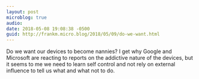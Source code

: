 ```yaml
---
layout: post
microblog: true
audio: 
date: 2018-05-08 19:08:38 -0500
guid: http://frankm.micro.blog/2018/05/09/do-we-want.html
---
```

Do we want our devices to become nannies? I get why Google and Microsoft are reacting to reports on the addictive nature of the devices, but it seems to me we need to learn self control and not rely on external influence to tell us what and what not to do. 
